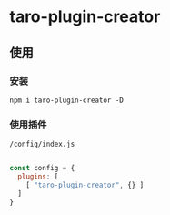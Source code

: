 # taro-plugin-creator

> 

## 使用

### 安装
```
npm i taro-plugin-creator -D
```

### 使用插件
`/config/index.js`

```js

const config = {
  plugins: [
    [ "taro-plugin-creator", {} ]
  ]
}
```
